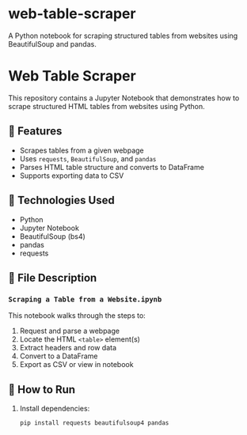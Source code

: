 # web-table-scraper
A Python notebook for scraping structured tables from websites using BeautifulSoup and pandas.
# Web Table Scraper

This repository contains a Jupyter Notebook that demonstrates how to scrape structured HTML tables from websites using Python.

## 📘 Features

- Scrapes tables from a given webpage
- Uses `requests`, `BeautifulSoup`, and `pandas`
- Parses HTML table structure and converts to DataFrame
- Supports exporting data to CSV

## 🧰 Technologies Used

- Python
- Jupyter Notebook
- BeautifulSoup (bs4)
- pandas
- requests

## 📄 File Description

### `Scraping a Table from a Website.ipynb`

This notebook walks through the steps to:
1. Request and parse a webpage
2. Locate the HTML `<table>` element(s)
3. Extract headers and row data
4. Convert to a DataFrame
5. Export as CSV or view in notebook

## 🚀 How to Run

1. Install dependencies:
   ```bash
   pip install requests beautifulsoup4 pandas
